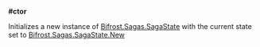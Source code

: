 **#ctor**

Initializes a new instance of [Bifrost.Sagas.SagaState](Bifrost.Sagas.SagaState) with the current state set to [Bifrost.Sagas.SagaState.New](Bifrost.Sagas.SagaState.New)

